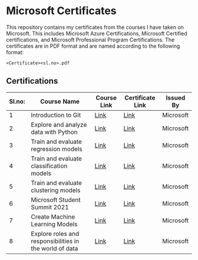 # Microsoft Certificates

This repository contains my certificates from the courses I have taken on Microsoft. This includes Microsoft Azure Certifications, Microsoft Certified certifications, and Microsoft Professional Program Certifications. The certificates are in PDF format and are named according to the following format:

`<Certificate><sl.no>.pdf`

## Certifications

| Sl.no: | Course Name | Course Link | Certificate Link | Issued By |
|---| --- | --- | --- | --- |
| 1 | Introduction to Git | [Link](https://learn.microsoft.com/en-us/training/modules/intro-to-git/) | [Link](https://learn.microsoft.com/en-us/users/kannanjayachandran-2364/achievements/learn.student-evangelism.introduction-to-git.badge) | Microsoft |
| 2 | Explore and analyze data with Python | [Link](https://learn.microsoft.com/en-us/training/modulesexplore-analyze-data-with-python/) | [Link](https://learn.microsoft.com/en-us/users/kannanjayachandran-2364/achievements/learn.wwl.explore-analyze-data-with-python.badge) | Microsoft |
| 3 | Train and evaluate regression models | [Link](https://learn.microsoft.com/en-us/training/modules/train-evaluate-regression-models/?WT.mc_id=cloudskillschallenge_8aee1e58-eeb8-409f-b0d0-d15afcc8045c) | [Link](https://learn.microsoft.com/en-us/users/kannanjayachandran-2364/achievements) | Microsoft |
| 4 | Train and evaluate classification models | [Link](https://learn.microsoft.com/en-us/training/modules/train-evaluate-classification-models/?WT.mc_id=cloudskillschallenge_8aee1e58-eeb8-409f-b0d0-d15afcc8045c) | [Link](https://learn.microsoft.com/en-us/users/kannanjayachandran-2364/achievements) | Microsoft |
| 5 | Train and evaluate clustering models | [Link](https://learn.microsoft.com/en-us/training/modules/train-evaluate-cluster-models/?WT.mc_id=cloudskillschallenge_8aee1e58-eeb8-409f-b0d0-d15afcc8045c&ns-enrollment-type=Collection&ns-enrollment-id=o1qrb5wedm52) | [Link](https://learn.microsoft.com/en-us/users/kannanjayachandran-2364/achievements) | Microsoft |
| 6 | Microsoft Student Summit 2021 | [Link](./Readme.md) | [Link](https://learn.microsoft.com/en-us/users/kannanjayachandran-2364/achievements) | Microsoft |
| 7 | Create Machine Learning Models| [Link](https://learn.microsoft.com/en-us/) | [Link](https://learn.microsoft.com/en-us/users/kannanjayachandran-2364/achievements) | Microsoft |
| 8 | Explore roles and responsibilities in the world of data | [Link](https://learn.microsoft.com/en-us/) | [Link](https://learn.microsoft.com/en-us/users/kannanjayachandran-2364/achievements) | Microsoft |
